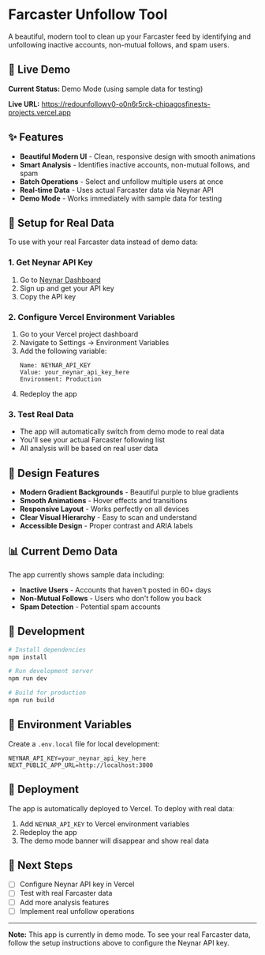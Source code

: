 # Farcaster Unfollow Tool

A beautiful, modern tool to clean up your Farcaster feed by identifying and unfollowing inactive accounts, non-mutual follows, and spam users.

## 🚀 Live Demo

**Current Status:** Demo Mode (using sample data for testing)

**Live URL:** https://redounfollowv0-o0n6r5rck-chipagosfinests-projects.vercel.app

## ✨ Features

- **Beautiful Modern UI** - Clean, responsive design with smooth animations
- **Smart Analysis** - Identifies inactive accounts, non-mutual follows, and spam
- **Batch Operations** - Select and unfollow multiple users at once
- **Real-time Data** - Uses actual Farcaster data via Neynar API
- **Demo Mode** - Works immediately with sample data for testing

## 🔧 Setup for Real Data

To use with your real Farcaster data instead of demo data:

### 1. Get Neynar API Key
1. Go to [Neynar Dashboard](https://neynar.com)
2. Sign up and get your API key
3. Copy the API key

### 2. Configure Vercel Environment Variables
1. Go to your Vercel project dashboard
2. Navigate to Settings → Environment Variables
3. Add the following variable:
   ```
   Name: NEYNAR_API_KEY
   Value: your_neynar_api_key_here
   Environment: Production
   ```
4. Redeploy the app

### 3. Test Real Data
- The app will automatically switch from demo mode to real data
- You'll see your actual Farcaster following list
- All analysis will be based on real user data

## 🎨 Design Features

- **Modern Gradient Backgrounds** - Beautiful purple to blue gradients
- **Smooth Animations** - Hover effects and transitions
- **Responsive Layout** - Works perfectly on all devices
- **Clear Visual Hierarchy** - Easy to scan and understand
- **Accessible Design** - Proper contrast and ARIA labels

## 📊 Current Demo Data

The app currently shows sample data including:
- **Inactive Users** - Accounts that haven't posted in 60+ days
- **Non-Mutual Follows** - Users who don't follow you back
- **Spam Detection** - Potential spam accounts

## 🔄 Development

```bash
# Install dependencies
npm install

# Run development server
npm run dev

# Build for production
npm run build
```

## 📝 Environment Variables

Create a `.env.local` file for local development:

```env
NEYNAR_API_KEY=your_neynar_api_key_here
NEXT_PUBLIC_APP_URL=http://localhost:3000
```

## 🚀 Deployment

The app is automatically deployed to Vercel. To deploy with real data:

1. Add `NEYNAR_API_KEY` to Vercel environment variables
2. Redeploy the app
3. The demo mode banner will disappear and show real data

## 🎯 Next Steps

- [ ] Configure Neynar API key in Vercel
- [ ] Test with real Farcaster data
- [ ] Add more analysis features
- [ ] Implement real unfollow operations

---

**Note:** This app is currently in demo mode. To see your real Farcaster data, follow the setup instructions above to configure the Neynar API key.
